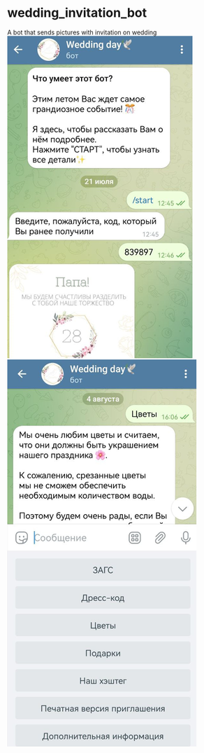 # wedding_invitation_bot
A bot that sends pictures with invitation on wedding
![](imgs/1.jpg)
![](imgs/2.jpg)
